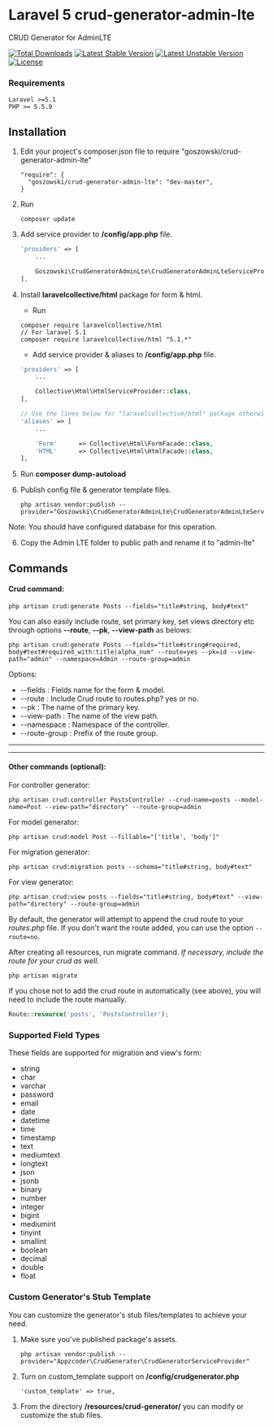 # Laravel 5 crud-generator-admin-lte
CRUD Generator for AdminLTE


[![Total Downloads](https://poser.pugx.org/goszowski/crud-generator-admin-lte/d/total.svg)](https://packagist.org/packages/goszowski/crud-generator-admin-lte)
[![Latest Stable Version](https://poser.pugx.org/goszowski/crud-generator-admin-lte/v/stable.svg)](https://packagist.org/packages/goszowski/crud-generator-admin-lte)
[![Latest Unstable Version](https://poser.pugx.org/goszowski/crud-generator-admin-lte/v/unstable.svg)](https://packagist.org/packages/goszowski/crud-generator-admin-lte)
[![License](https://poser.pugx.org/goszowski/crud-generator-admin-lte/license.svg)](https://packagist.org/packages/goszowski/crud-generator-admin-lte)

### Requirements
    Laravel >=5.1
    PHP >= 5.5.9

## Installation

1. Edit your project's composer.json file to require "goszowski/crud-generator-admin-lte"

    ```
    "require": {
      "goszowski/crud-generator-admin-lte": "dev-master",
    }
    ```
2. Run 
    ```
    composer update
    ```
3. Add service provider to **/config/app.php** file.
    ```php
    'providers' => [
        ...

        Goszowski\CrudGeneratorAdminLte\CrudGeneratorAdminLteServiceProvider::class,
    ],
    ```
4. Install **laravelcollective/html** package for form & html.
    * Run

    ```
    composer require laravelcollective/html
    // For laravel 5.1
    composer require laravelcollective/html "5.1.*"
    ```

    * Add service provider & aliases to **/config/app.php** file.
    ```php
    'providers' => [
        ...

        Collective\Html\HtmlServiceProvider::class,
    ],

    // Use the lines below for "laravelcollective/html" package otherwise remove it.
    'aliases' => [
        ...

        'Form'      => Collective\Html\FormFacade::class,
        'HTML'      => Collective\Html\HtmlFacade::class,
    ],
    ```
4. Run **composer dump-autoload**

5. Publish config file & generator template files.
    ```
    php artisan vendor:publish --provider="Goszowski\CrudGeneratorAdminLte\CrudGeneratorAdminLteServiceProvider::class"
    ```
Note: You should have configured database for this operation.

6. Copy the Admin LTE folder to public path and rename it to "admin-lte"


## Commands

#### Crud command:

```
php artisan crud:generate Posts --fields="title#string, body#text"
```

You can also easily include route, set primary key, set views directory etc through options **--route**, **--pk**, **--view-path** as belows:

```
php artisan crud:generate Posts --fields="title#string#required, body#text#required_with:title|alpha_num" --route=yes --pk=id --view-path="admin" --namespace=Admin --route-group=admin
```

Options:

- --fields : Fields name for the form & model.
- --route : Include Crud route to routes.php? yes or no.
- --pk : The name of the primary key.
- --view-path : The name of the view path.
- --namespace : Namespace of the controller.
- --route-group : Prefix of the route group.

-----------
-----------


#### Other commands (optional):

For controller generator:

```
php artisan crud:controller PostsController --crud-name=posts --model-name=Post --view-path="directory" --route-group=admin
```

For model generator:

```
php artisan crud:model Post --fillable="['title', 'body']" 
```

For migration generator:

```
php artisan crud:migration posts --schema="title#string, body#text"
```

For view generator:

```
php artisan crud:view posts --fields="title#string, body#text" --view-path="directory" --route-group=admin
```

By default, the generator will attempt to append the crud route to your *routes.php* file. If you don't want the route added, you can use the option ```--route=no```.

After creating all resources, run migrate command. *If necessary, include the route for your crud as well.*

```
php artisan migrate
```

If you chose not to add the crud route in automatically (see above), you will need to include the route manually.
```php
Route::resource('posts', 'PostsController');
```

### Supported Field Types

These fields are supported for migration and view's form:

* string
* char
* varchar
* password
* email
* date
* datetime
* time
* timestamp
* text
* mediumtext
* longtext
* json
* jsonb
* binary
* number
* integer
* bigint
* mediumint
* tinyint
* smallint
* boolean
* decimal
* double
* float

### Custom Generator's Stub Template

You can customize the generator's stub files/templates to achieve your need.

1. Make sure you've published package's assets.
    ```
    php artisan vendor:publish --provider="Appzcoder\CrudGenerator\CrudGeneratorServiceProvider"
    ```

2. Turn on custom_template support on **/config/crudgenerator.php**
    ```
    'custom_template' => true,
    ```
3. From the directory **/resources/crud-generator/** you can modify or customize the stub files.

